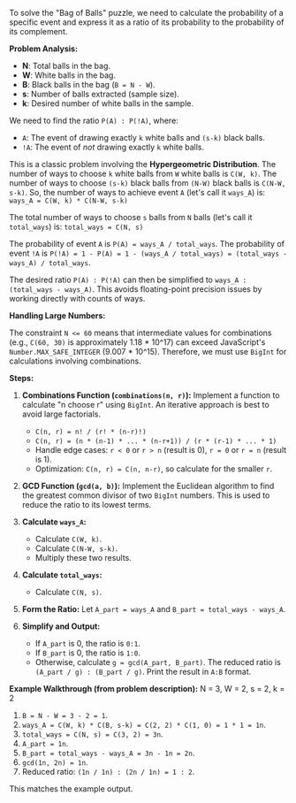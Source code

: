 To solve the "Bag of Balls" puzzle, we need to calculate the probability of a specific event and express it as a ratio of its probability to the probability of its complement.

**Problem Analysis:**

*   **N**: Total balls in the bag.
*   **W**: White balls in the bag.
*   **B**: Black balls in the bag (`B = N - W`).
*   **s**: Number of balls extracted (sample size).
*   **k**: Desired number of white balls in the sample.

We need to find the ratio `P(A) : P(!A)`, where:
*   `A`: The event of drawing exactly `k` white balls and `(s-k)` black balls.
*   `!A`: The event of *not* drawing exactly `k` white balls.

This is a classic problem involving the **Hypergeometric Distribution**.
The number of ways to choose `k` white balls from `W` white balls is `C(W, k)`.
The number of ways to choose `(s-k)` black balls from `(N-W)` black balls is `C(N-W, s-k)`.
So, the number of ways to achieve event `A` (let's call it `ways_A`) is:
`ways_A = C(W, k) * C(N-W, s-k)`

The total number of ways to choose `s` balls from `N` balls (let's call it `total_ways`) is:
`total_ways = C(N, s)`

The probability of event `A` is `P(A) = ways_A / total_ways`.
The probability of event `!A` is `P(!A) = 1 - P(A) = 1 - (ways_A / total_ways) = (total_ways - ways_A) / total_ways`.

The desired ratio `P(A) : P(!A)` can then be simplified to `ways_A : (total_ways - ways_A)`. This avoids floating-point precision issues by working directly with counts of ways.

**Handling Large Numbers:**

The constraint `N <= 60` means that intermediate values for combinations (e.g., `C(60, 30)` is approximately 1.18 * 10^17) can exceed JavaScript's `Number.MAX_SAFE_INTEGER` (9.007 * 10^15). Therefore, we must use `BigInt` for calculations involving combinations.

**Steps:**

1.  **Combinations Function (`combinations(n, r)`):** Implement a function to calculate "n choose r" using `BigInt`. An iterative approach is best to avoid large factorials.
    *   `C(n, r) = n! / (r! * (n-r)!)`
    *   `C(n, r) = (n * (n-1) * ... * (n-r+1)) / (r * (r-1) * ... * 1)`
    *   Handle edge cases: `r < 0` or `r > n` (result is 0), `r = 0` or `r = n` (result is 1).
    *   Optimization: `C(n, r) = C(n, n-r)`, so calculate for the smaller `r`.

2.  **GCD Function (`gcd(a, b)`):** Implement the Euclidean algorithm to find the greatest common divisor of two `BigInt` numbers. This is used to reduce the ratio to its lowest terms.

3.  **Calculate `ways_A`:**
    *   Calculate `C(W, k)`.
    *   Calculate `C(N-W, s-k)`.
    *   Multiply these two results.

4.  **Calculate `total_ways`:**
    *   Calculate `C(N, s)`.

5.  **Form the Ratio:** Let `A_part = ways_A` and `B_part = total_ways - ways_A`.

6.  **Simplify and Output:**
    *   If `A_part` is 0, the ratio is `0:1`.
    *   If `B_part` is 0, the ratio is `1:0`.
    *   Otherwise, calculate `g = gcd(A_part, B_part)`. The reduced ratio is `(A_part / g) : (B_part / g)`. Print the result in `A:B` format.

**Example Walkthrough (from problem description):**
N = 3, W = 2, s = 2, k = 2

1.  `B = N - W = 3 - 2 = 1`.
2.  `ways_A = C(W, k) * C(B, s-k) = C(2, 2) * C(1, 0) = 1 * 1 = 1n`.
3.  `total_ways = C(N, s) = C(3, 2) = 3n`.
4.  `A_part = 1n`.
5.  `B_part = total_ways - ways_A = 3n - 1n = 2n`.
6.  `gcd(1n, 2n) = 1n`.
7.  Reduced ratio: `(1n / 1n) : (2n / 1n) = 1 : 2`.

This matches the example output.